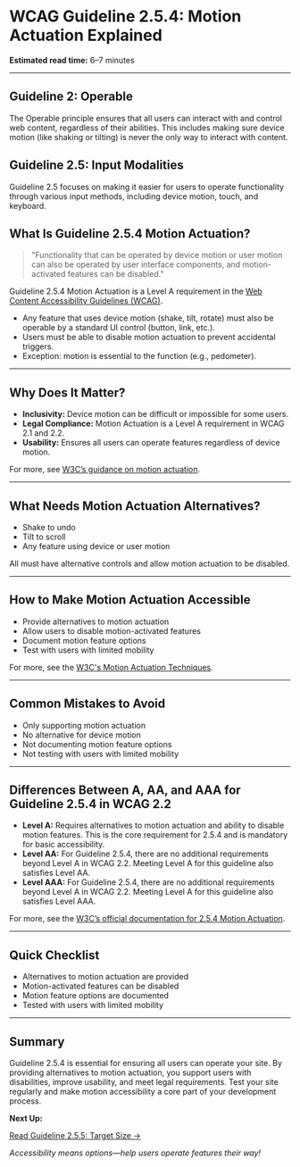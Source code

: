 <!--
title: WCAG Guideline 2.5.4: Motion Actuation Explained
series: Making the Web Accessible for All
description: A practical guide to WCAG Guideline 2.5.4 (Motion Actuation)—what it means, why it matters, and how to ensure users can operate functionality without device motion.
keywords: wcag 2.5.4, motion actuation, accessibility, web standards, digital inclusion
image: WCAG-Series-2-5-4.png
imageAlt: Blue text on yellow background saying, "Web Content Accessibiilty Guiedlines (WCAG) 2.5.4 Explained, Motion Actuation"
status: published
date: 2025-07-03
-->

# **WCAG Guideline 2.5.4: Motion Actuation Explained**

**Estimated read time:** 6–7 minutes

---

## **Guideline 2: Operable**

The Operable principle ensures that all users can interact with and control web content, regardless of their abilities. This includes making sure device motion (like shaking or tilting) is never the only way to interact with content.

## **Guideline 2.5: Input Modalities**

Guideline 2.5 focuses on making it easier for users to operate functionality through various input methods, including device motion, touch, and keyboard.

## **What Is Guideline 2.5.4 Motion Actuation?**

<!-- [Illustration: User operating a feature with a button instead of shaking device] -->

> "Functionality that can be operated by device motion or user motion can also be operated by user interface components, and motion-activated features can be disabled."

Guideline 2.5.4 Motion Actuation is a Level A requirement in the [Web Content Accessibility Guidelines (WCAG)](https://www.w3.org/WAI/WCAG22/quickref/#motion-actuation).

- Any feature that uses device motion (shake, tilt, rotate) must also be operable by a standard UI control (button, link, etc.).
- Users must be able to disable motion actuation to prevent accidental triggers.
- Exception: motion is essential to the function (e.g., pedometer).

---

## **Why Does It Matter?**

<!-- [Infographic: User with limited mobility, button press, and device motion] -->

- **Inclusivity:** Device motion can be difficult or impossible for some users.
- **Legal Compliance:** Motion Actuation is a Level A requirement in WCAG 2.1 and 2.2.
- **Usability:** Ensures all users can operate features regardless of device motion.

For more, see [W3C’s guidance on motion actuation](https://www.w3.org/WAI/WCAG22/Understanding/motion-actuation.html).

---

## **What Needs Motion Actuation Alternatives?**

<!-- [Grid: Shake to undo, tilt to scroll, all with button alternatives] -->

- Shake to undo
- Tilt to scroll
- Any feature using device or user motion

All must have alternative controls and allow motion actuation to be disabled.

---

## **How to Make Motion Actuation Accessible**

<!-- [Side-by-side code snippets: Button alternative, motion activation]
[Example: Settings panel for motion features] -->

- Provide alternatives to motion actuation
- Allow users to disable motion-activated features
- Document motion feature options
- Test with users with limited mobility

For more, see the [W3C's Motion Actuation Techniques](https://www.w3.org/WAI/WCAG22/Techniques/general/G219).

---

## **Common Mistakes to Avoid**

<!-- [Do/Don't graphic: Left side with button alternative, right side with only motion] -->

- Only supporting motion actuation
- No alternative for device motion
- Not documenting motion feature options
- Not testing with users with limited mobility

---

## **Differences Between A, AA, and AAA for Guideline 2.5.4 in WCAG 2.2**

<!-- [Infographic: Three columns labeled A, AA, AAA with example requirements for each] -->

- **Level A:** Requires alternatives to motion actuation and ability to disable motion features. This is the core requirement for 2.5.4 and is mandatory for basic accessibility.
- **Level AA:** For Guideline 2.5.4, there are no additional requirements beyond Level A in WCAG 2.2. Meeting Level A for this guideline also satisfies Level AA.
- **Level AAA:** For Guideline 2.5.4, there are no additional requirements beyond Level A in WCAG 2.2. Meeting Level A for this guideline also satisfies Level AAA.

For more, see the [W3C’s official documentation for 2.5.4 Motion Actuation](https://www.w3.org/WAI/WCAG22/Understanding/motion-actuation.html).

---

## **Quick Checklist**

<!-- [Checklist graphic: Icons for each item (motion, button, disable, etc.)] -->

- Alternatives to motion actuation are provided
- Motion-activated features can be disabled
- Motion feature options are documented
- Tested with users with limited mobility

---

## **Summary**

<!-- [Illustration: User operating a feature with a button in a web app] -->

Guideline 2.5.4 is essential for ensuring all users can operate your site. By providing alternatives to motion actuation, you support users with disabilities, improve usability, and meet legal requirements. Test your site regularly and make motion accessibility a core part of your development process.

**Next Up:**

[Read Guideline 2.5.5: Target Size →](WCAG-Guideline-2-5-5-Target-Size-Explained)

*Accessibility means options—help users operate features their way!*
